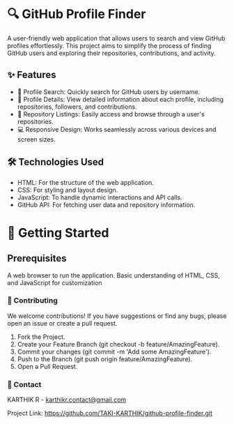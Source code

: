 # 🔍 GitHub Profile Finder
A user-friendly web application that allows users to search and view GitHub profiles effortlessly. This project aims to simplify the process of finding GitHub users and exploring their repositories, contributions, and activity.

## ✨ Features
- 🔎 Profile Search: Quickly search for GitHub users by username.
- 📄 Profile Details: View detailed information about each profile, including repositories, followers, and contributions.
- 🌟 Repository Listings: Easily access and browse through a user's repositories.
- 💻 Responsive Design: Works seamlessly across various devices and screen sizes.
  
## 🛠️ Technologies Used
- HTML: For the structure of the web application.
- CSS: For styling and layout design.
- JavaScript: To handle dynamic interactions and API calls.
- GitHub API: For fetching user data and repository information.

# 🚀 Getting Started
## Prerequisites
A web browser to run the application.
Basic understanding of HTML, CSS, and JavaScript for customization

### 🤝 Contributing
We welcome contributions! If you have suggestions or find any bugs, please open an issue or create a pull request.

1. Fork the Project.
2. Create your Feature Branch (git checkout -b feature/AmazingFeature).
3. Commit your changes (git commit -m 'Add some AmazingFeature').
4. Push to the Branch (git push origin feature/AmazingFeature).
5. Open a Pull Request.

### 📧 Contact
KARTHIK R - karthikr.contact@gmail.com

Project Link: https://github.com/TAKI-KARTHIK/github-profile-finder.git

